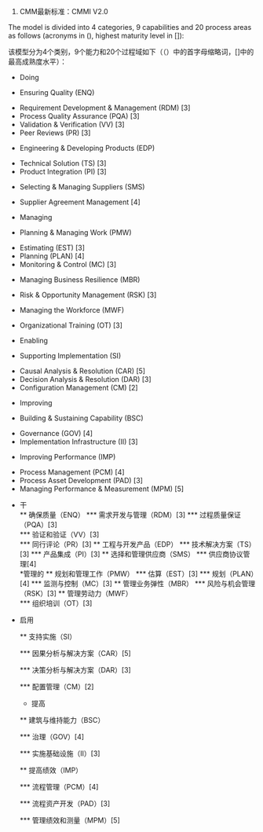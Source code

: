 1.  CMM最新标准：CMMI V2.0

  The model is divided into 4 categories, 9 capabilities and 20 process areas as follows (acronyms in (), highest maturity level in []):
  
  该模型分为4个类别，9个能力和20个过程域如下（（）中的首字母缩略词，[]中的最高成熟度水平）：
  
* Doing
+   Ensuring Quality (ENQ)
-   Requirement Development & Management (RDM) [3]
-  Process Quality Assurance (PQA) [3]
-  Validation & Verification (VV) [3]
-  Peer Reviews (PR) [3]
+   Engineering & Developing Products (EDP)
-  Technical Solution (TS) [3]
-  Product Integration (PI) [3]
+    Selecting & Managing Suppliers (SMS)
-  Supplier Agreement Management [4]
*  Managing
+    Planning & Managing Work (PMW)
-  Estimating (EST) [3]
-  Planning (PLAN) [4]
-  Monitoring & Control (MC) [3]
+  Managing Business Resilience (MBR)
- Risk & Opportunity Management (RSK) [3]
+  Managing the Workforce (MWF)
-  Organizational Training (OT) [3]
* Enabling
+  Supporting Implementation (SI)
-  Causal Analysis & Resolution (CAR) [5]
- Decision Analysis & Resolution (DAR) [3]
- Configuration Management (CM) [2]
*  Improving
+  Building & Sustaining Capability (BSC)
-  Governance (GOV) [4]
-  Implementation Infrastructure (II) [3]
+  Improving Performance (IMP)
-  Process Management (PCM) [4]
-  Process Asset Development (PAD) [3]
-  Managing Performance & Measurement (MPM) [5]
*  干  
  **   确保质量（ENQ） 
    ***   需求开发与管理（RDM）[3] 
    ***   过程质量保证（PQA）[3]  
    ***   验证和验证（VV）[3]  
    ***   同行评论（PR）[3]
  **  工程与开发产品（EDP）
    ***   技术解决方案（TS）[3] 
    ***   产品集成（PI）[3]
  **  选择和管理供应商（SMS） 
    ***  供应商协议管理[4]  
*管理的 
  **  规划和管理工作（PMW）
    ***  估算（EST）[3] 
    ***  规划（PLAN）[4] 
    ***  监测与控制（MC）[3] 
  **  管理业务弹性（MBR） 
    ***  风险与机会管理（RSK）[3] 
  ** 管理劳动力（MWF）  
    ***  组织培训（OT）[3]
  
* 启用
  
  ** 支持实施（SI）
  
  *** 因果分析与解决方案（CAR）[5]
  
  *** 决策分析与解决方案（DAR）[3]
  
  *** 配置管理（CM）[2]
  
  * 提高
  
  ** 建筑与维持能力（BSC）
  
  *** 治理（GOV）[4]
  
  *** 实施基础设施（II）[3]
  
  ** 提高绩效（IMP）
  
  *** 流程管理（PCM）[4]
  
  *** 流程资产开发（PAD）[3]
  
  *** 管理绩效和测量（MPM）[5]

